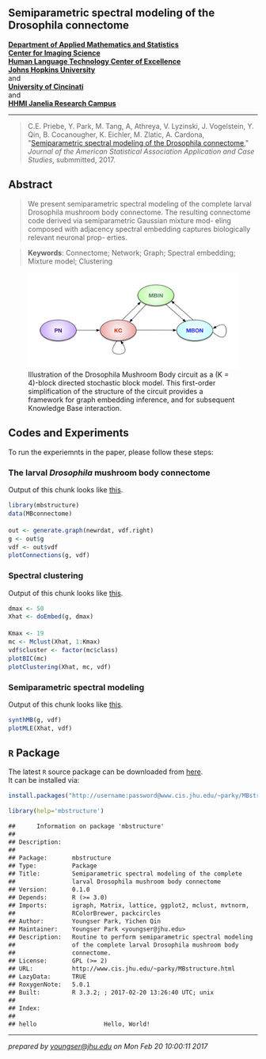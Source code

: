 
<style type="text/css">
.table {
    width: 40%;
}
</style>



## Semiparametric spectral modeling of the Drosophila connectome
**[Department of Applied Mathematics and Statistics](http://engineering.jhu.edu/ams/)**      
**[Center for Imaging Science](http://www.cis.jhu.edu)**  
**[Human Language Technology Center of Excellence](http://hltcoe.jhu.edu)**  
**[Johns Hopkins University](http://www.jhu.edu)**  
and  
**[University of Cincinati](http://business.uc.edu)**  
and  
**[HHMI Janelia Research Campus](hhmi.org)**  

-----

> C.E. Priebe,  Y. Park, M. Tang, A, Athreya, V. Lyzinski, J. Vogelstein,
Y. Qin, B. Cocanougher, K. Eichler, M. Zlatic, A. Cardona,
"[Semiparametric spectral modeling of the Drosophila connectome](http://arxiv.org/abs/1502.03391)," _Journal of the American Statistical Association Application and Case Studies_, submmitted, 2017.


## Abstract

> We present semiparametric spectral modeling of the complete larval Drosophila mushroom body connectome. The resulting connectome code derived via semiparametric Gaussian mixture mod- eling composed with adjacency spectral embedding captures biologically relevant neuronal prop- erties.

> **Keywords**: Connectome; Network; Graph; Spectral embedding; Mixture model; Clustering

<figure>
<img src="diagram-circuit.jpg" width="700px" />
  <figcaption>Illustration of the Drosophila Mushroom Body circuit as a (K = 4)-block directed stochastic block model. This first-order simplification of the structure of the circuit provides a framework for graph embedding inference, and for subsequent Knowledge Base interaction.</figcaption>
</figure>

## Codes and Experiments

To run the experiemnts in the paper, please follow these steps:

### The larval _Drosophila_ mushroom body connectome

Output of this chunk looks like [this](sec2.html).


```r
library(mbstructure)
data(MBconnectome)

out <- generate.graph(newrdat, vdf.right)
g <- out$g
vdf <- out$vdf
plotConnections(g, vdf)
```

### Spectral clustering

Output of this chunk looks like [this](sec3.html).


```r
dmax <- 50
Xhat <- doEmbed(g, dmax)

Kmax <- 19
mc <- Mclust(Xhat, 1:Kmax)
vdf$cluster <- factor(mc$class)
plotBIC(mc)
plotClustering(Xhat, mc, vdf)
```

### Semiparametric spectral modeling

Output of this chunk looks like [this](sec4.html).


```r
synthMB(g, vdf)
plotMLE(Xhat, vdf) 
```





## `R` Package

The latest `R` source package can be downloaded from [here](http://www.cis.jhu.edu/~parky/mbstructure_0.1.0.tar.gz).  
It can be installed via:

```r
install.packages("http://username:password@www.cis.jhu.edu/~parky/MBstructure/mbstructure_0.1.0.tar.gz",type="source",method="wget")
```

```r
library(help='mbstructure')
```

```
## 		Information on package 'mbstructure'
## 
## Description:
## 
## Package:       mbstructure
## Type:          Package
## Title:         Semiparametric spectral modeling of the complete
##                larval Drosophila mushroom body connectome
## Version:       0.1.0
## Depends:       R (>= 3.0)
## Imports:       igraph, Matrix, lattice, ggplot2, mclust, mvtnorm,
##                RColorBrewer, packcircles
## Author:        Youngser Park, Yichen Qin
## Maintainer:    Youngser Park <youngser@jhu.edu>
## Description:   Routine to perform semiparametric spectral modeling
##                of the complete larval Drosophila mushroom body
##                connectome.
## License:       GPL (>= 2)
## URL:           http://www.cis.jhu.edu/~parky/MBstructure.html
## LazyData:      TRUE
## RoxygenNote:   5.0.1
## Built:         R 3.3.2; ; 2017-02-20 13:26:40 UTC; unix
## 
## Index:
## 
## hello                   Hello, World!
```

-----
*prepared by <youngser@jhu.edu> on Mon Feb 20 10:00:11 2017*
